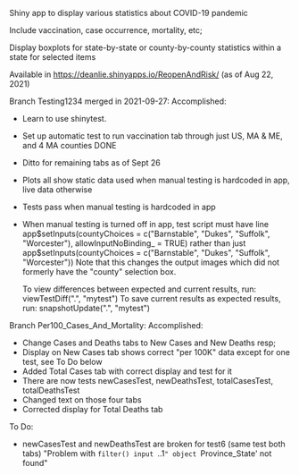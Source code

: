 Shiny app to display various statistics about COVID-19 pandemic

Include vaccination, case occurrence, mortality, etc;

Display boxplots for state-by-state or county-by-county statistics within a state
for selected items

Available in https://deanlie.shinyapps.io/ReopenAndRisk/ (as of Aug 22, 2021)

Branch Testing1234 merged in 2021-09-27:
  Accomplished:
  * Learn to use shinytest.
  * Set up automatic test to run vaccination tab through just US, MA & ME, and 4 MA counties DONE
  * Ditto for remaining tabs as of Sept 26
  * Plots all show static data used when manual testing is hardcoded in app, live data
      otherwise
  * Tests pass when manual testing is hardcoded in app
  * When manual testing is turned off in app, test script must have line
      app$setInputs(countyChoices = c("Barnstable", "Dukes", "Suffolk", "Worcester"),
              allowInputNoBinding_ = TRUE)
    rather than just
      app$setInputs(countyChoices = c("Barnstable", "Dukes", "Suffolk", "Worcester"))
    Note that this changes the output images which did not formerly have the "county"
      selection box.

    To view differences between expected and current results, run:
      viewTestDiff(".", "mytest")
    To save current results as expected results, run:
      snapshotUpdate(".", "mytest")

Branch Per100_Cases_And_Mortality:
  Accomplished:
  * Change Cases and Deaths tabs to New Cases and New Deaths resp;
  * Display on New Cases tab shows correct "per 100K" data except for one test,
      see To Do below
  * Added Total Cases tab with correct display and test for it
  * There are now tests newCasesTest, newDeathsTest, totalCasesTest, totalDeathsTest
  * Changed text on those four tabs
  * Corrected display for Total Deaths tab
  
  To Do:
  * newCasesTest and newDeathsTest are broken for test6 (same test both tabs)
      "Problem with `filter() input `..1`"
      object `Province_State' not found"

